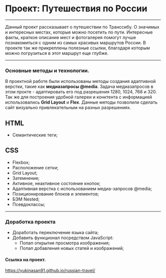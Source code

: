 # Проект: Путешествия по России

______________________

Данный проект рассказывает о путешествии по Транссибу. О значимых и интересных местах, которые можно посетить по пути. Интересные факты, краткое описание мест и фотогалерея помогут лучше познакомиться с одним из самых красивых маршрутов России. В проекте так же прикреплены полезные ссылки, благодаря которым можно погрузиться в этот маршрут еще глубже.

______________________

### Основные методы и технологии.

В проектной работе были использованы методы создания адаптивной верстки, такие как **медиазапросы @media**. Задача медиазапросов в этом прокте - адаптировать его под разрешения 1280, 1024, 768 и 320.
Так же для построения удобной галереи и конктента с информацией использовались **Grid Layout** и **Flex**. Данные методы позволили сделать сайт визуально привлекательным на разных разрешениях.

## HTML
- Семантические теги;

## CSS
- Flexbox;
- Расположение сетки;
- Grid Layout;
- Затемнение;
- Активное, неактивное состояние кнопок;
- Адаптивная верстка с использованием медиа-запросов @media;
- Позиционирование блоков и элементов;
- БЭМ Nested;
- Псевдоклассы;

______________________

### Доработка проекта

- Доработать переключение языка сайта;
- Добавить функционал посредством JavaScript:
    - Попап открытия просмотра изображения;
    - Попап добавления новых статей и изображений;

#### Ссылка на проект.
https://yukinasan91.github.io/russian-travel/

